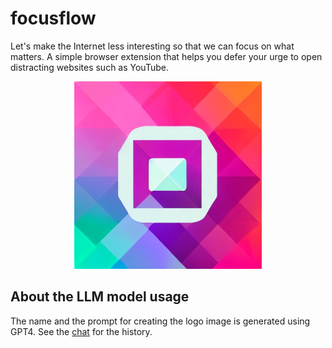 # focusflow

Let's make the Internet less interesting so that we can focus on what matters. A simple browser extension that helps you defer your urge to open distracting websites such as YouTube.

<p align="center">
  <img width="300" height="300" src="assets/icon.png">
</p>


## About the LLM model usage

The name and the prompt for creating the logo image is generated using GPT4. See the [chat](https://chat.openai.com/share/6a8647a4-420d-4610-9bb1-c98eb1a78fd0) for the history.

